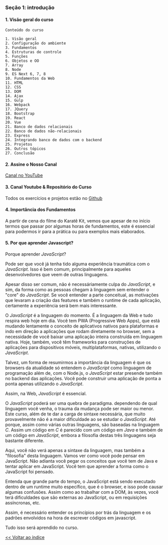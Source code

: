 ### Seção 1: introdução

#### 1. Visão geral do curso

    Conteúdo do curso

    1. Visão geral
    2. Configuração do ambiente
    3. Fundamentos
    4. Estruturas de controle
    5. Funções
    6. Objetos e OO
    7. Array
    8. Node
    9. ES Next 6, 7, 8
    10. Fundamentos da Web
    11. HTML
    12. CSS
    13. DOM
    14. Ajax
    15. Gulp
    16. Webpack
    17. JQuery
    18. Bootstrap
    19. React
    20. Vue
    21. Banco de dados relacionais
    22. Banco de dados não-relacionais
    23. Express
    24. Integrando banco de dados com o backend
    25. Projetos
    26. Outros tópicos
    27. Conclusão


#### 2. Assine o Nosso Canal

[Canal no YouTube](https://youtube.com/cod3rcursos)


#### 3. Canal Youtube & Repositório do Curso

Todos os exercícios e projetos estão no [Github](https://github.com/cod3rcursos/web-moderno)

#### 4. Importância dos Fundamentos

A partir de cena do filme do Karatê Kit, vemos que apesar de no início termos que passar por algumas horas de fundamentos, este é essencial para podermos ir para a prática ou para exemplos mais elaborados.

#### 5. Por que aprender Javascript?

Porque aprender *JavaScript*?

Pode ser que você já tenha tido alguma experiência traumática com o *JavaScript*. Isso é bem comum, principalmente para aqueles desenvolvedores que veem de outras linguagens.

Apesar disso ser comum, não é necessáriamente culpa do *JavaScript*, e sim, da forma como as pessoas chegam à linguagem sem entender o "core" do *JavaScript*. Se você entender a parte conceitual, as motivações que levaram a criação das features e também o runtime de cada aplicação, certamente a experiência será bem mais interessante.

O *JavaScript* é a linguagem do momento. É a linguagem da Web e tudo respira web hoje em dia. Você tem PWA (Progressive Web Apps), que está mudando lentamente o conceito de aplicativos nativos para plataformas e indo em direção a aplicações que rodam diretamente no browser, sem a necessidade de você baixar uma aplicação inteira construída em linguagem nativa. Hoje, também, você têm frameworks para construções de aplicações para dispositivos móveis, multiplataformas, nativas, utilizando o *JavaScript*.

Talvez, um forma de resumirmos a importância da linguagem é que os browsers da atualidade só entendem o *JavaScript* como linguagem de programação além de, com o Node.js, o *JavaScript* estar presende também no backend das aplicações. Você pode construir uma aplicação de ponta a ponta apenas utilizando o *JavaScript*.

Assim, na Web, *JavaScript* é essencial.

O *JavaScript* poderá ser uma quebra de paradigma. dependendo de qual linguagem você venha, o trauma da mudança pode ser maior ou menor. Este curso, além de te dar a carga de sintaxe necessária, que muito provavelmente não é a maior dificuldade ao se estudar o *JavaScript*. Até porque, assim como várias outras linguagens, são baseadas na linguagem *C*. Assim um código em *C* é parecido com um código em *Java* e também de um código em *JavaScript*, embora a filosofia destas três linguagens seja bastante diferente.

Aqui, você não verá apenas a sintaxe da linguagem, mas também a "filosofia" desta linguagem. Vamos ver como você pode pensar em JavaScript. Não adianta você pegar os conceitos que você tem de Java e tentar aplicar em JavaScript. Você tem que aprender a forma como o JavaScript foi pensado.

Entenda que grande parte do tempo, o JavaScript está sendo executado dentro de um runtime muito específico, que é o browser, e isso pode causar algumas confusões. Assim como ao trabalhar com a DOM, às vezes, você terá dificuldades que são externas ao JavaScript, ou em requisições assíncronas, etc.

Assim, é necessário entender os princípios por trás da linguagem e os padrões envolvidos na hora de escrever códigos em javascript. 

Tudo isso será aprendido no curso.

[<< Voltar ao índice](../README.md)